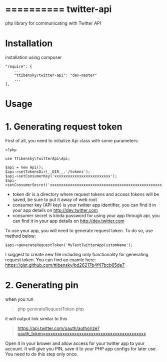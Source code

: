 ==========
twitter-api
==========

php library for communicating with Twitter API

# Installation

installation using composer


    "require": {
        ...
        "ttibensky/twitter-api": "dev-master"
        ...
    },
    

# Usage

# 1. Generating request token

First of all, you need to initialize Api class with some parameters:


    <?php

    use TTibensky\TwitterApi\Api;

    $api = new Api();
    $api->setTokensDir(__DIR__.'/tokens');
    $api->setConsumerKey('xxxxxxxxxxxxxxxxxxxxxxxxx');
    $api->setConsumerSecret('xxxxxxxxxxxxxxxxxxxxxxxxxxxxxxxxxxxxxxxxxxxxxxxxxx');
    
    
- token dir is a directory where request tokens and access tokens will be saved, be sure to put it away of web root
- consumer key (API key) is your twitter app identifier, you can find it in your app details on http://dev.twitter.com
- consumer secret is kinda password for using your app through api, you can find it in your app details on http://dev.twitter.com

To use your app, you will need to generate request token. To do so, use method below:


    $api->generateRequestToken('MyTestTwitterAppCustomName');


I suggest to create new file including only functionality for generating request token.
You can find an examle here: https://gist.github.com/ttibensky/bd26217b4f47bcb65de7

# 2. Generating pin

when you run

> php generateRequestToken.php

it will output link similar to this

> https://api.twitter.com/oauth/authorize?oauth_token=xxxxxxxxxxxxxxxxxxxxxxxxxxxxxxxxxxxxxxxxxx

Open it in your brower and allow access for your twitter app to your account.
It will give you PIN, save it to your PHP app configs for later use.
You need to do this step only once.
